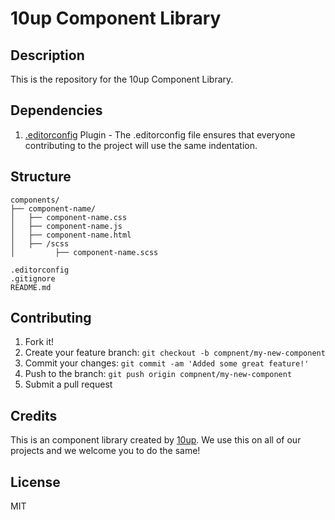 10up Component Library
=====================

## Description
This is the repository for the 10up Component Library.

## Dependencies

1. [.editorconfig](http://editorconfig.org/) Plugin - The .editorconfig file ensures that everyone contributing to the project will use the same indentation.

## Structure
```
components/
├── component-name/
│   ├── component-name.css
│   ├── component-name.js
│   ├── component-name.html
│   ├── /scss
│         ├── component-name.scss

.editorconfig
.gitignore
README.md
```

## Contributing

1. Fork it!
2. Create your feature branch: `git checkout -b compnent/my-new-component`
3. Commit your changes: `git commit -am 'Added some great feature!'`
4. Push to the branch: `git push origin compnent/my-new-component`
5. Submit a pull request

## Credits

This is an component library created by [10up](http://10up.com). We use this on all of our projects and we welcome you to  do the same!

## License

MIT